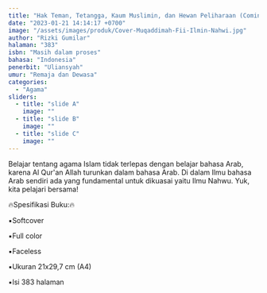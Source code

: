 ```yaml
---
title: "Hak Teman, Tetangga, Kaum Muslimin, dan Hewan Peliharaan (Coming Soon)"
date: "2023-01-21 14:14:17 +0700"
image: "/assets/images/produk/Cover-Muqaddimah-Fii-Ilmin-Nahwi.jpg"
author: "Rizki Gumilar"
halaman: "383"
isbn: "Masih dalam proses"
bahasa: "Indonesia"
penerbit: "Uliansyah"
umur: "Remaja dan Dewasa"
categories: 
  - "Agama"
sliders: 
  - title: "slide A"
    image: ""
  - title: "slide B"
    image: ""
  - title: "slide C"
    image: ""
---
```


Belajar tentang agama Islam tidak terlepas dengan belajar bahasa Arab, karena Al Qur'an Allah turunkan dalam bahasa Arab.
Di dalam Ilmu bahasa Arab sendiri ada yang fundamental untuk dikuasai yaitu Ilmu Nahwu.
Yuk, kita pelajari bersama!



🔥Spesifikasi Buku:🔥

▪️Softcover

▪️Full color

▪️Faceless

▪️Ukuran 21x29,7 cm (A4)

▪️Isi 383 halaman
